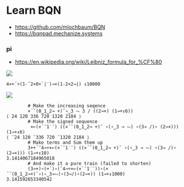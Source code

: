 # Learn BQN

- https://github.com/mlochbaum/BQN
- https://bqnpad.mechanize.systems

### pi

- https://en.wikipedia.org/wiki/Leibniz_formula_for_%CF%80

![](https://wikimedia.org/api/rest_v1/media/math/render/svg/e9e3959cd2d0ec735e7a6a1917df784842b76706)

```apl
4×+´÷(1-˜2×0+`|¨)⊸×(1-2×2⊸|) ↕10000
```

![](https://wikimedia.org/api/rest_v1/media/math/render/svg/fdafa8bd24ce2b6fd518a3cf253ad1ef409388a6)

```apl
        # Make the increasing seqence
        ×´˘(0‿1‿2⊸ +)˘∘‿3 ⥊ 3 / ((2⊸×) (1⊸+↕6))
⟨ 24 120 336 720 1320 2184 ⟩
        # Make the signed sequence
         ×⟜(×`¯1˙¨) ((×´˘(0‿1‿2⊸ +)˘ ∘(∘‿3 ⊸ ⥊) ∘(3⊸ /)∘ (2⊸×))) (1⊸+↕6)
⟨ ¯24 120 ¯336 720 ¯1320 2184 ⟩
        # Make terms and Sum them up
        3++´¯4⊸÷×⟜(×`¯1˙¨) ((×´˘(0‿1‿2⊸ +)˘ ∘(∘‿3 ⊸ ⥊) ∘(3⊸ /)∘ (2⊸×))) (1⊸+↕10)
3.1414067184965018
        # And make it a pure train (failed to shorten)
        (3⊸+)∘(+´)∘(¯4⊸÷×⟜(×`¯1˙¨))∘(×´˘(0‿1‿2⊸+)˘∘(∘‿3⊸⥊)∘(3⊸/)∘(2⊸×)) (1⊸+↕1000)
3.141592653340542
```
